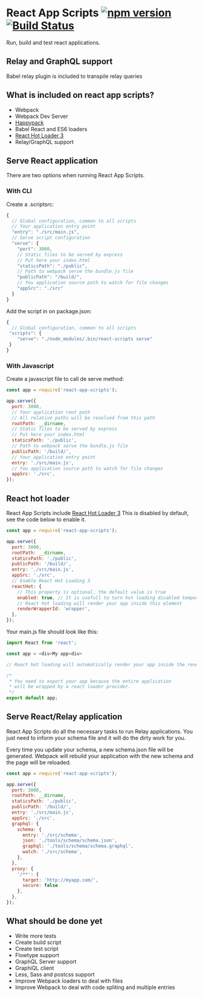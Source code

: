 # React App Scripts [![npm version](https://badge.fury.io/js/react-app-scripts.svg)](https://badge.fury.io/js/react-app-scripts) [![Build Status](https://api.travis-ci.org/maycon-mello/react-app-scripts.svg?branch=master)](https://travis-ci.org/maycon-mello/react-app-scripts)
Run, build and test react applications.

## Relay and GraphQL support
Babel relay plugin is included to transpile relay queries

## What is included on react app scripts?
 - Webpack
 - Webpack Dev Server
 - [Happypack](https://github.com/amireh/happypack)
 - Babel React and ES6 loaders
 - [React Hot Loader 3](https://github.com/gaearon/react-hot-loader)
 - Relay/GraphQL support

## Serve React application
There are two options when running React App Scripts.
### With CLI
Create a .scriptsrc:
```javascript
{
  // Global configuration, common to all scripts
  // Your application entry point
  "entry": "./src/main.js",
  // Serve script configuration
  "serve": {
    "port": 3000,
    // Static files to be served by express
    // Put here your index.html
    "staticsPath": "./public",
    // Path to webpack serve the bundle.js file
    "publicPath": "/build/",
    // You application source path to watch for file changes
    "appSrc": "./src"
  }
}
```
Add the script in on package.json:
```javascript
{
  // Global configuration, common to all scripts
 "scripts": {
    "serve": "./node_modules/.bin/react-scripts serve"
 }
}
```
### With Javascript
Create a javascript file to call de serve method:
```javascript
const app = require('react-app-scripts');

app.serve({
  port: 3000,
  // Your application root path
  // All relative paths will be resolved from this path
  rootPath: __dirname,
  // Static files to be served by express
  // Put here your index.html
  staticsPath: './public',
  // Path to webpack serve the bundle.js file
  publicPath: '/build/',
  // Your application entry point
  entry: './src/main.js',
  // You application source path to watch for file changes
  appSrc: './src',
});

```

## React hot loader
React App Scripts include [React Hot Loader 3](https://github.com/gaearon/react-hot-loader)
This is disabled by default, see the code below to enable it.

```javascript
const app = require('react-app-scripts');

app.serve({
  port: 3000,
  rootPath: __dirname,
  staticsPath: './public',
  publicPath: '/build/',
  entry: './src/main.js',
  appSrc: './src',
  // Enable React Hot Loading 3
  reactHot: {
    // This property is optional, the default value is true
    enabled: true, // It is usefull to turn hot loading disabled temporarly
    // React hot loading will render your app inside this element
    renderWrapperId: 'wrapper',
  },
});


```

Your main.js file should look like this:

```javascript
import React from 'react';

const app = <div>My app<div>

// React hot loading will automatically render your app inside the renderWrapperId element

/* 
 * You need to export your app because the entire application
 * will be wrapped by a react loader provider.
 */
export default app;

```

## Serve React/Relay application
React App Scripts do all the necessary tasks to run Relay applications.
You just need to inform your schema file and it will do the dirty work for you.

Every time you update your schema, a new schema.json file will be generated. Webpack will rebuild your application with the new schema and the page will be reloaded.

```javascript
const app = require('react-app-scripts');

app.serve({
  port: 3000,
  rootPath: __dirname,
  staticsPath: './public',
  publicPath: '/build/',
  entry: './src/main.js',
  appSrc: './src',
  graphql: {
    schema: {
      entry: './src/schema',
      json: './tools/schema/schema.json',
      graphql: './tools/schema/schema.graphql',
      watch: './src/schema',
    },
  },
  proxy: {
    '/**': {
      target: 'http://myapp.com/',
      secure: false
    },
  },
});

```

## What should be done yet
 - Write more tests
 - Create build script
 - Create test script
 - Flowtype support
 - GraphQL Server support
 - GraphiQL client
 - Less, Sass and postcss support
 - Improve Webpack loaders to deal with files
 - Improve Webpack to deal with code spliting and multiple entries
